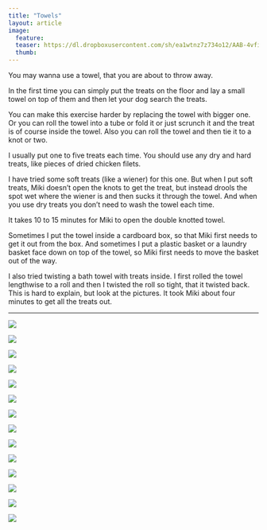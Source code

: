 ```yaml
---
title: "Towels"
layout: article
image:
  feature:
  teaser: https://dl.dropboxusercontent.com/sh/ea1wtnz7z734o12/AAB-4vfiN5Pd7kRAslmJ8e--a/aktivointi/pyyheliina/DSC43068-245px.jpg
  thumb:
---
```


You may wanna use a towel, that you are about to throw away.

In the first time you can simply put the treats on the floor and lay a small towel on top of them and then let your dog search the treats.

You can make this exercise harder by replacing the towel with bigger one. Or you can roll the towel into a tube or fold it or just scrunch it and the treat is of course inside the towel. Also you can roll the towel and then tie it to a knot or two.

I usually put one to five treats each time. You should use any dry and hard treats, like pieces of dried chicken filets.

I have tried some soft treats (like a wiener) for this one. But when I put soft treats, Miki doesn’t open the knots to get the treat, but instead drools the spot wet where the wiener is and then sucks it through the towel. And when you use dry treats you don’t need to wash the towel each time.

It takes 10 to 15 minutes for Miki to open the double knotted towel.

Sometimes I put the towel inside a cardboard box, so that Miki first needs to get it out from the box. And sometimes I put a plastic basket or a laundry basket face down on top of the towel, so Miki first needs to move the basket out of the way.

I also tried twisting a bath towel with treats inside. I first rolled the towel lengthwise to a roll and then I twisted the roll so tight, that it twisted back. This is hard to explain, but look at the pictures. It took Miki about four minutes to get all the treats out.

---

[![](https://dl.dropboxusercontent.com/sh/ea1wtnz7z734o12/AAAcOSXRAfdO1emM_gCxa-Fea/aktivointi/pyyheliina/DSC32624-800px.jpg)](https://dl.dropboxusercontent.com/sh/ea1wtnz7z734o12/AAD_664I8Yos8Yni6WSms-VGa/aktivointi/pyyheliina/DSC32624.jpg)

[![](https://dl.dropboxusercontent.com/sh/ea1wtnz7z734o12/AAAjU7m4msfQtz4yuRvYWHdSa/aktivointi/pyyheliina/DSC32664-800px.jpg)](https://dl.dropboxusercontent.com/sh/ea1wtnz7z734o12/AAD9F73TI94ZApeBxk5iH_Uka/aktivointi/pyyheliina/DSC32664.jpg)

[![](https://dl.dropboxusercontent.com/sh/ea1wtnz7z734o12/AACsVn2jHjMDj5R7iId0t24ca/aktivointi/pyyheliina/DSC32727-800px.jpg)](https://dl.dropboxusercontent.com/sh/ea1wtnz7z734o12/AADSrGsBLu7Bwx6vJG-1KglIa/aktivointi/pyyheliina/DSC32727.jpg)

[![](https://dl.dropboxusercontent.com/sh/ea1wtnz7z734o12/AACLmXTbuY6a0fqh788J8QExa/aktivointi/pyyheliina/DSC293991_-800px.jpg)](https://dl.dropboxusercontent.com/sh/ea1wtnz7z734o12/AAAAr4nUUp0srlZ_WH382-pKa/aktivointi/pyyheliina/DSC293991_.jpg)

[![](https://dl.dropboxusercontent.com/sh/ea1wtnz7z734o12/AAANYraAXfN7NivFnMHlZew4a/aktivointi/pyyheliina/DSC29414_2-800px.jpg)](https://dl.dropboxusercontent.com/sh/ea1wtnz7z734o12/AAAMdAyJrW-CTLJ4LpNj_Kaqa/aktivointi/pyyheliina/DSC29414_2.jpg)

[![](https://dl.dropboxusercontent.com/sh/ea1wtnz7z734o12/AAAP-VWaRoVz10K5F2BihsR7a/aktivointi/pyyheliina/DSC42941-800px.jpg)](https://dl.dropboxusercontent.com/sh/ea1wtnz7z734o12/AADqF9yNg7qjJxeG5rBlGu9Ka/aktivointi/pyyheliina/DSC42941.jpg)

[![](https://dl.dropboxusercontent.com/sh/ea1wtnz7z734o12/AADSLKmm-MI8GaZp890a0VZRa/aktivointi/pyyheliina/DSC42947-800px.jpg)](https://dl.dropboxusercontent.com/sh/ea1wtnz7z734o12/AACSUFGy7AJLnL2FrL_z9sqTa/aktivointi/pyyheliina/DSC42947.jpg)

[![](https://dl.dropboxusercontent.com/sh/ea1wtnz7z734o12/AAAn6pRuSSD-_X9yHeDwb-Sra/aktivointi/pyyheliina/DSC42973-800px.jpg)](https://dl.dropboxusercontent.com/sh/ea1wtnz7z734o12/AACZmg9JFtgMOvzutuEU_B0Ca/aktivointi/pyyheliina/DSC42973.jpg)

[![](https://dl.dropboxusercontent.com/sh/ea1wtnz7z734o12/AAB509OEAYbv8ZrjaX3rIjA9a/aktivointi/pyyhelaatikko/DSC43952-800px.jpg)](https://dl.dropboxusercontent.com/sh/ea1wtnz7z734o12/AAAvf9Tb3xkweGrpPlSN04fYa/aktivointi/pyyhelaatikko/DSC43952.jpg)

[![](https://dl.dropboxusercontent.com/sh/ea1wtnz7z734o12/AAC0oewrPbJH31QalXWAtFWGa/aktivointi/pyyhelaatikko/DSC43961-800px.jpg)](https://dl.dropboxusercontent.com/sh/ea1wtnz7z734o12/AADvxgfDWAbAveNhnYtKaXUUa/aktivointi/pyyhelaatikko/DSC43961.jpg)

[![](https://dl.dropboxusercontent.com/sh/ea1wtnz7z734o12/AAB0hyuIKk4JECRQtGTeuYj2a/aktivointi/pyyheliina/DSC43068-800px.jpg)](https://dl.dropboxusercontent.com/sh/ea1wtnz7z734o12/AADo_Fkg9xV3g4YB3tv95GpVa/aktivointi/pyyheliina/DSC43068.jpg)

[![](https://dl.dropboxusercontent.com/sh/ea1wtnz7z734o12/AABEgMOBjRMYVn83UAOKuTNIa/aktivointi/pyyheliina/DSC52029-800px.jpg)](https://dl.dropboxusercontent.com/sh/ea1wtnz7z734o12/AABM6sfhSdGP5uBET0W43dbPa/aktivointi/pyyheliina/DSC52029.jpg)

[![](https://dl.dropboxusercontent.com/sh/ea1wtnz7z734o12/AAA-6RsJpK8MI0ThZz1mCN9Da/aktivointi/pyyheliina/DSC52033-800px.jpg)](https://dl.dropboxusercontent.com/sh/ea1wtnz7z734o12/AAD-_5RKPzsMLMpWzDsCG8b7a/aktivointi/pyyheliina/DSC52033.jpg)

[![](https://dl.dropboxusercontent.com/sh/ea1wtnz7z734o12/AADLZHY_xwDg2DXaIP849Rvaa/aktivointi/pyyheliina/DSC52036-800px.jpg)](https://dl.dropboxusercontent.com/sh/ea1wtnz7z734o12/AACf1hoBOwLp8m6A7oHXcuaYa/aktivointi/pyyheliina/DSC52036.jpg)
